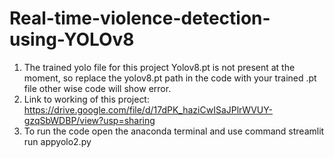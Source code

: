 # Real-time-violence-detection-using-YOLOv8

1. The trained yolo file for this project Yolov8.pt is not present at the moment, so replace the yolov8.pt path in the code with your trained .pt file other wise code will show error.
2. Link to working of this project: https://drive.google.com/file/d/17dPK_haziCwISaJPlrWVUY-gzqSbWDBP/view?usp=sharing
3. To run the code open the anaconda terminal and use command streamlit run appyolo2.py
